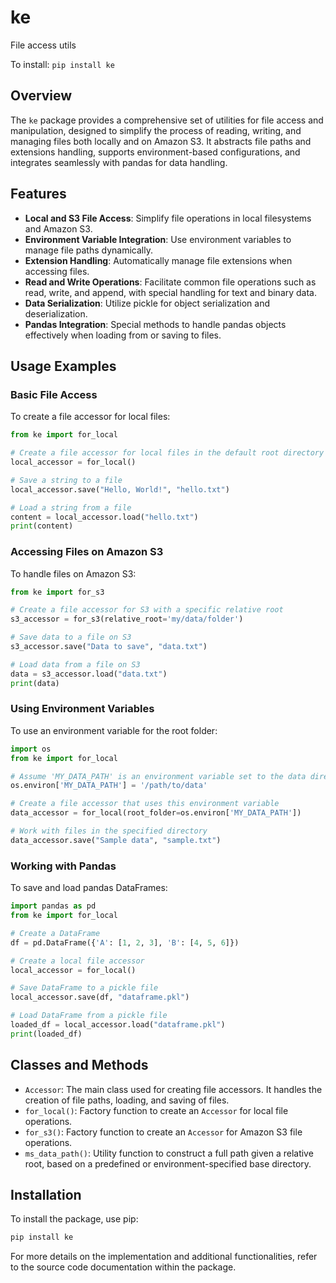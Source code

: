 # ke
File access utils

To install:	```pip install ke```

## Overview
The `ke` package provides a comprehensive set of utilities for file access and manipulation, designed to simplify the process of reading, writing, and managing files both locally and on Amazon S3. It abstracts file paths and extensions handling, supports environment-based configurations, and integrates seamlessly with pandas for data handling.

## Features
- **Local and S3 File Access**: Simplify file operations in local filesystems and Amazon S3.
- **Environment Variable Integration**: Use environment variables to manage file paths dynamically.
- **Extension Handling**: Automatically manage file extensions when accessing files.
- **Read and Write Operations**: Facilitate common file operations such as read, write, and append, with special handling for text and binary data.
- **Data Serialization**: Utilize pickle for object serialization and deserialization.
- **Pandas Integration**: Special methods to handle pandas objects effectively when loading from or saving to files.

## Usage Examples

### Basic File Access
To create a file accessor for local files:
```python
from ke import for_local

# Create a file accessor for local files in the default root directory
local_accessor = for_local()

# Save a string to a file
local_accessor.save("Hello, World!", "hello.txt")

# Load a string from a file
content = local_accessor.load("hello.txt")
print(content)
```

### Accessing Files on Amazon S3
To handle files on Amazon S3:
```python
from ke import for_s3

# Create a file accessor for S3 with a specific relative root
s3_accessor = for_s3(relative_root='my/data/folder')

# Save data to a file on S3
s3_accessor.save("Data to save", "data.txt")

# Load data from a file on S3
data = s3_accessor.load("data.txt")
print(data)
```

### Using Environment Variables
To use an environment variable for the root folder:
```python
import os
from ke import for_local

# Assume 'MY_DATA_PATH' is an environment variable set to the data directory path
os.environ['MY_DATA_PATH'] = '/path/to/data'

# Create a file accessor that uses this environment variable
data_accessor = for_local(root_folder=os.environ['MY_DATA_PATH'])

# Work with files in the specified directory
data_accessor.save("Sample data", "sample.txt")
```

### Working with Pandas
To save and load pandas DataFrames:
```python
import pandas as pd
from ke import for_local

# Create a DataFrame
df = pd.DataFrame({'A': [1, 2, 3], 'B': [4, 5, 6]})

# Create a local file accessor
local_accessor = for_local()

# Save DataFrame to a pickle file
local_accessor.save(df, "dataframe.pkl")

# Load DataFrame from a pickle file
loaded_df = local_accessor.load("dataframe.pkl")
print(loaded_df)
```

## Classes and Methods
- `Accessor`: The main class used for creating file accessors. It handles the creation of file paths, loading, and saving of files.
- `for_local()`: Factory function to create an `Accessor` for local file operations.
- `for_s3()`: Factory function to create an `Accessor` for Amazon S3 file operations.
- `ms_data_path()`: Utility function to construct a full path given a relative root, based on a predefined or environment-specified base directory.

## Installation
To install the package, use pip:
```bash
pip install ke
```

For more details on the implementation and additional functionalities, refer to the source code documentation within the package.